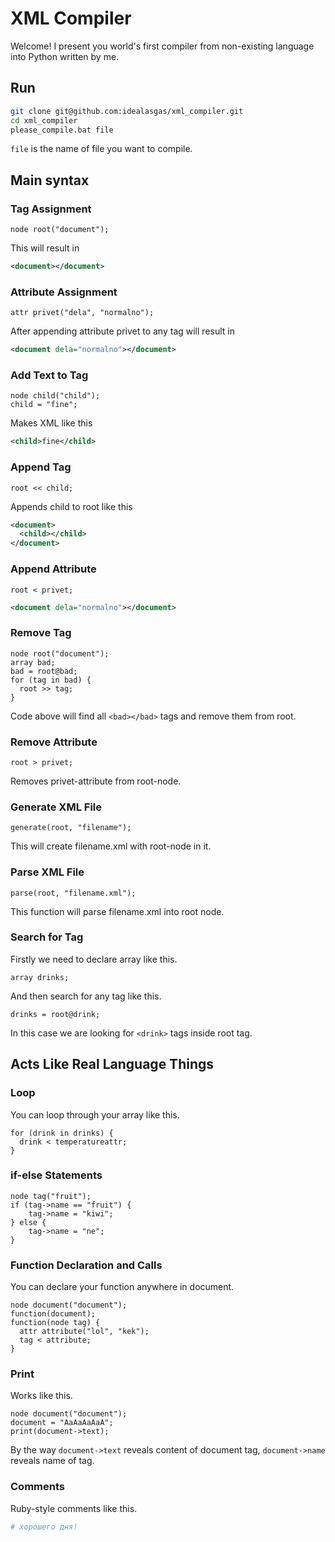 # XML Compiler
Welcome! I present you world's first compiler from non-existing language into Python written by me.
## Run
```bash
git clone git@github.com:idealasgas/xml_compiler.git
cd xml_compiler
please_compile.bat file
```
`file` is the name of file you want to compile.
## Main syntax
### Tag Assignment
```
node root("document");
```
This will result in
```xml
<document></document>
```
### Attribute Assignment
```
attr privet("dela", "normalno");
```
After appending attribute privet to any tag will result in
```xml
<document dela="normalno"></document>
```
### Add Text to Tag
```
node child("child");
child = "fine";
```
Makes XML like this
```xml
<child>fine</child>
```
### Append Tag
```
root << child;
```
Appends child to root like this
```xml
<document>
  <child></child>
</document>
```
### Append Attribute
```
root < privet;
```
```xml
<document dela="normalno"></document>
```
### Remove Tag
```
node root("document");
array bad;
bad = root@bad;
for (tag in bad) {
  root >> tag;
}
```
Code above will find all `<bad></bad>` tags and remove them from root.
### Remove Attribute
```
root > privet;
```
Removes privet-attribute from root-node.
### Generate XML File
```
generate(root, "filename");
```
This will create filename.xml  with root-node in it.
### Parse XML File
```
parse(root, "filename.xml");
```
This function will parse filename.xml into root node.
### Search for Tag
Firstly we need to declare array like this.
```
array drinks;
```
And then search for any tag like this.
```
drinks = root@drink;
```
In this case we are looking for `<drink>` tags inside root tag.
## Acts Like Real Language Things
### Loop
You can loop through your array like this.
```
for (drink in drinks) {
  drink < temperatureattr;
}
```
### if-else Statements
```
node tag("fruit");
if (tag->name == "fruit") {
    tag->name = "kiwi";
} else {
    tag->name = "ne";
}
```
### Function Declaration and Calls
You can declare your function anywhere in document.
```
node document("document");
function(document);
function(node tag) {
  attr attribute("lol", "kek");
  tag < attribute;
}
```
### Print
Works like this.
```
node document("document");
document = "AaAaAaAaA";
print(document->text);
```
By the way `document->text` reveals content of document tag, `document->name` reveals name of tag.
### Comments
Ruby-style comments like this.
```ruby
# хорошего дня!
```

